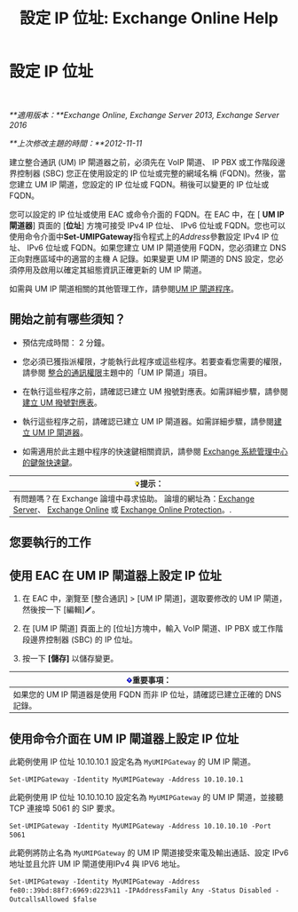 ﻿---
title: '設定 IP 位址: Exchange Online Help'
TOCTitle: 設定 IP 位址
ms:assetid: 100541c1-2297-4c46-9602-b304736541a8
ms:mtpsurl: https://technet.microsoft.com/zh-tw/library/Bb266940(v=EXCHG.150)
ms:contentKeyID: 50472578
ms.date: 05/23/2018
mtps_version: v=EXCHG.150
ms.translationtype: MT
---

# 設定 IP 位址

 

_**適用版本：**Exchange Online, Exchange Server 2013, Exchange Server 2016_

_**上次修改主題的時間：**2012-11-11_

建立整合通訊 (UM) IP 閘道器之前，必須先在 VoIP 閘道、 IP PBX 或工作階段邊界控制器 (SBC) 您正在使用設定的 IP 位址或完整的網域名稱 (FQDN)。然後，當您建立 UM IP 閘道，您設定的 IP 位址或 FQDN。稍後可以變更的 IP 位址或 FQDN。

您可以設定的 IP 位址或使用 EAC 或命令介面的 FQDN。在 EAC 中，在 \[ **UM IP 閘道器**\] 頁面的 \[**位址**\] 方塊可接受 IPv4 IP 位址、 IPv6 位址或 FQDN。您也可以使用命令介面中**Set-UMIPGateway**指令程式上的*Address*參數設定 IPv4 IP 位址、 IPv6 位址或 FQDN。如果您建立 UM IP 閘道使用 FQDN，您必須建立 DNS 正向對應區域中的適當的主機 A 記錄。如果變更 UM IP 閘道的 DNS 設定，您必須停用及啟用以確定其組態資訊正確更新的 UM IP 閘道。

如需與 UM IP 閘道相關的其他管理工作，請參閱[UM IP 閘道程序](um-ip-gateway-procedures-exchange-2013-help.md)。

## 開始之前有哪些須知？

  - 預估完成時間： 2 分鐘。

  - 您必須已獲指派權限，才能執行此程序或這些程序。若要查看您需要的權限，請參閱 [整合的通訊權限](unified-messaging-permissions-exchange-2013-help.md)主題中的「UM IP 閘道」項目。

  - 在執行這些程序之前，請確認已建立 UM 撥號對應表。如需詳細步驟，請參閱[建立 UM 撥號對應表](create-a-um-dial-plan-exchange-2013-help.md)。

  - 執行這些程序之前，請確認已建立 UM IP 閘道器。如需詳細步驟，請參閱[建立 UM IP 閘道器](create-a-um-ip-gateway-exchange-2013-help.md)。

  - 如需適用於此主題中程序的快速鍵相關資訊，請參閱 [Exchange 系統管理中心的鍵盤快速鍵](keyboard-shortcuts-in-the-exchange-admin-center-exchange-online-protection-help.md)。

<table>
<thead>
<tr class="header">
<th><img src="images/Bb124558.tip(EXCHG.150).gif" title="提示" alt="提示" />提示：</th>
</tr>
</thead>
<tbody>
<tr class="odd">
<td>有問題嗎？在 Exchange 論壇中尋求協助。 論壇的網址為：<a href="https://go.microsoft.com/fwlink/p/?linkid=60612">Exchange Server</a>、 <a href="https://go.microsoft.com/fwlink/p/?linkid=267542">Exchange Online</a> 或 <a href="https://go.microsoft.com/fwlink/p/?linkid=285351">Exchange Online Protection</a>。.</td>
</tr>
</tbody>
</table>


## 您要執行的工作

## 使用 EAC 在 UM IP 閘道器上設定 IP 位址

1.  在 EAC 中，瀏覽至 \[整合通訊\] \> \[UM IP 閘道\]，選取要修改的 UM IP 閘道，然後按一下 \[編輯\]![編輯圖示](images/JJ218640.6f53ccb2-1f13-4c02-bea0-30690e6ea71d(EXCHG.150).gif "編輯圖示")。

2.  在 \[UM IP 閘道\] 頁面上的 \[位址\]方塊中，輸入 VoIP 閘道、IP PBX 或工作階段邊界控制器 (SBC) 的 IP 位址。

3.  按一下 **\[儲存\]** 以儲存變更。

<table>
<thead>
<tr class="header">
<th><img src="images/Bb124558.important(EXCHG.150).gif" title="重要事項" alt="重要事項" />重要事項：</th>
</tr>
</thead>
<tbody>
<tr class="odd">
<td>如果您的 UM IP 閘道器是使用 FQDN 而非 IP 位址，請確認已建立正確的 DNS 記錄。</td>
</tr>
</tbody>
</table>


## 使用命令介面在 UM IP 閘道器上設定 IP 位址

此範例使用 IP 位址 10.10.10.1 設定名為 `MyUMIPGateway` 的 UM IP 閘道。

    Set-UMIPGateway -Identity MyUMIPGateway -Address 10.10.10.1

此範例使用 IP 位址 10.10.10.10 設定名為 `MyUMIPGateway` 的 UM IP 閘道，並接聽 TCP 連接埠 5061 的 SIP 要求。

    Set-UMIPGateway -Identity MyUMIPGateway -Address 10.10.10.10 -Port 5061

此範例將防止名為 `MyUMIPGateway` 的 UM IP 閘道接受來電及輸出通話、設定 IPv6 地址並且允許 UM IP 閘道使用IPv4 與 IPV6 地址。

    Set-UMIPGateway -Identity MyUMIPGateway -Address fe80::39bd:88f7:6969:d223%11 -IPAddressFamily Any -Status Disabled -OutcallsAllowed $false

